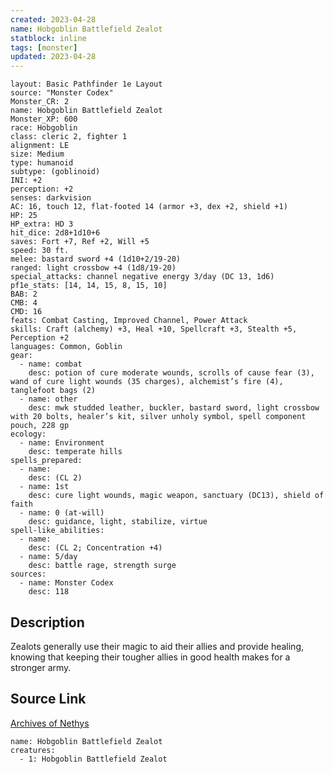 ```yaml
---
created: 2023-04-28
name: Hobgoblin Battlefield Zealot
statblock: inline
tags: [monster]
updated: 2023-04-28
---
```

```statblock
layout: Basic Pathfinder 1e Layout
source: "Monster Codex"
Monster_CR: 2
name: Hobgoblin Battlefield Zealot
Monster_XP: 600
race: Hobgoblin
class: cleric 2, fighter 1
alignment: LE
size: Medium
type: humanoid
subtype: (goblinoid)
INI: +2
perception: +2
senses: darkvision
AC: 16, touch 12, flat-footed 14 (armor +3, dex +2, shield +1)
HP: 25
HP_extra: HD 3
hit_dice: 2d8+1d10+6
saves: Fort +7, Ref +2, Will +5
speed: 30 ft.
melee: bastard sword +4 (1d10+2/19-20)
ranged: light crossbow +4 (1d8/19-20)
special_attacks: channel negative energy 3/day (DC 13, 1d6)
pf1e_stats: [14, 14, 15, 8, 15, 10]
BAB: 2
CMB: 4
CMD: 16
feats: Combat Casting, Improved Channel, Power Attack
skills: Craft (alchemy) +3, Heal +10, Spellcraft +3, Stealth +5, Perception +2
languages: Common, Goblin
gear:
  - name: combat
    desc: potion of cure moderate wounds, scrolls of cause fear (3), wand of cure light wounds (35 charges), alchemist’s fire (4), tanglefoot bags (2)
  - name: other
    desc: mwk studded leather, buckler, bastard sword, light crossbow with 20 bolts, healer’s kit, silver unholy symbol, spell component pouch, 228 gp
ecology:
  - name: Environment
    desc: temperate hills
spells_prepared:
  - name:
    desc: (CL 2)
  - name: 1st
    desc: cure light wounds, magic weapon, sanctuary (DC13), shield of faith
  - name: 0 (at-will)
    desc: guidance, light, stabilize, virtue
spell-like_abilities:
  - name:
    desc: (CL 2; Concentration +4)
  - name: 5/day
    desc: battle rage, strength surge
sources:
  - name: Monster Codex
    desc: 118
```
## Description
Zealots generally use their magic to aid their allies and provide healing, knowing that keeping their tougher allies in good health makes for a stronger army.
## Source Link
[Archives of Nethys](https://aonprd.com/MonsterDisplay.aspx?ItemName=Hobgoblin%20Battlefield%20Zealot)
```encounter-table
name: Hobgoblin Battlefield Zealot
creatures:
  - 1: Hobgoblin Battlefield Zealot
```
